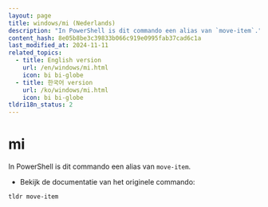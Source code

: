 ```yaml
---
layout: page
title: windows/mi (Nederlands)
description: "In PowerShell is dit commando een alias van `move-item`."
content_hash: 8e05b8be3c39833b066c919e0995fab37cad6c1a
last_modified_at: 2024-11-11
related_topics:
  - title: English version
    url: /en/windows/mi.html
    icon: bi bi-globe
  - title: 한국어 version
    url: /ko/windows/mi.html
    icon: bi bi-globe
tldri18n_status: 2
---
```

# mi

In PowerShell is dit commando een alias van `move-item`.

- Bekijk de documentatie van het originele commando:

`tldr move-item`
